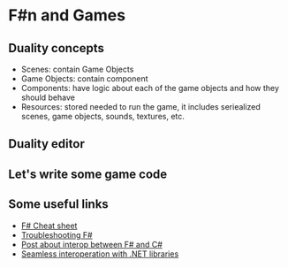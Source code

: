 F#n and Games
==========================

## Duality concepts

* Scenes: contain Game Objects
* Game Objects: contain component
* Components: have logic about each of the game objects and how they should behave
* Resources: stored needed to run the game, it includes seriealized scenes, game objects, sounds, textures, etc. 

## Duality editor



## Let's write some game code



## Some useful links

* [F# Cheat sheet](http://dungpa.github.io/fsharp-cheatsheet/)
* [Troubleshooting F#](http://fsharpforfunandprofit.com/troubleshooting-fsharp/)
* [Post about interop between F# and C#](http://www.navision-blog.de/blog/2013/04/03/a-tale-of-nulls/)
* [Seamless interoperation with .NET libraries](http://fsharpforfunandprofit.com/posts/completeness-seamless-dotnet-interop/)

